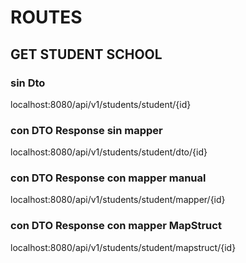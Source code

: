 # ROUTES

## GET STUDENT SCHOOL
### sin Dto
localhost:8080/api/v1/students/student/{id}
### con DTO Response sin mapper
localhost:8080/api/v1/students/student/dto/{id}
### con DTO Response con mapper manual
localhost:8080/api/v1/students/student/mapper/{id}
### con DTO Response con mapper MapStruct
localhost:8080/api/v1/students/student/mapstruct/{id}

